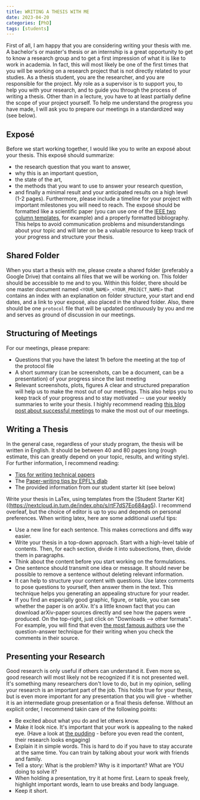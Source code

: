 ```yaml
---
title: WRITING A THESIS WITH ME
date: 2023-04-20
categories: [PhD]
tags: [students]
---
```


First of all, I am happy that you are considering writing your thesis with me.
A bachelor's or master's thesis or an internship is a great opportunity to get to know a research group and to get a first impression of what it is like to work in academia.
In fact, this will most likely be one of the first times that you will be working on a research project that is not directly related to your studies.
As a thesis student, you are the researcher, and you are responsible for the project.
My role as a supervisor is to support you, to help you with your research, and to guide you through the process of writing a thesis.
Other than in a lecture, you have to at least partially define the scope of your project yourself.
To help me understand the progress you have made, I will ask you to prepare our meetings in a standardized way (see below).

## Exposé
Before we start working together, I would like you to write an exposé about your thesis.
This exposé should summarize:
- the research question that you want to answer, 
- why this is an important question,
- the state of the art,
- the methods that you want to use to answer your research question,
- and finally a minimal result and your anticipated results
on a high level (1-2 pages).
Furthermore, please include a timeline for your project with important milestones you will need to reach.
The exposé should be formatted like a scientific paper (you can use one of the [IEEE two column templates](https://de.overleaf.com/org/ieee), for example) and a properly formatted bibliography.
This helps to avoid communication problems and misunderstandings about your topic and will later on be a valuable resource to keep track of your progress and structure your thesis.

## Shared Folder
When you start a thesis with me, please create a shared folder (preferably a Google Drive) that contains all files that we will be working on.
This folder should be accessible to me and to you.
Within this folder, there should be one master document named `<YOUR_NAME>_<YOUR_PROJECT_NAME>` that contains an index with an explanation on folder structure,
your start and end dates, and a link to your exposé, also placed in the shared folder.
Also, there should be one `protocol` file that will be updated continuously by you and me and serves as ground of discussion in our meetings.

## Structuring of Meetings
For our meetings, please prepare:
- Questions that you have the latest 1h before the meeting at the top of the protocol file
- A short summary (can be screenshots, can be a document, can be a presentation) of your progress since the last meeting
- Relevant screenshots, plots, figures
A clear and structured preparation will help us to make the most out of our meetings.
This also helps you to keep track of your progress and to stay motivated -- use your weekly summaries to write your thesis.
I highly recommend reading [this blog post about successful meetings](https://medium.com/@jurgens_24580/reflections-on-strategies-for-successful-meetings-with-undergraduate-researchers-ae22306ecd8d) to make the most out of our meetings.

## Writing a Thesis
In the general case, regardless of your study program, the thesis will be written in English.
It should be between 40 and 80 pages long (rough estimate, this can greatly depend on your topic, results, and writing style).
For further information, I recommend reading:
- [Tips for writing technical papers](https://cs.stanford.edu/people/widom/paper-writing.html)
- The [Paper-writing tips by EPFL's dlab](https://dlab.epfl.ch/onboarding/paper-writing/)
- The provided information from our student starter kit (see below)

Write your thesis in LaTex, using templates from the [Student Starter Kit]((https://nextcloud.in.tum.de/index.php/s/rtF7dS7Eo684ag5).
I recommend overleaf, but the choice of editor is up to you and depends on personal preferences.
When writing latex, here are some additional useful tips:
- Use a new line for each sentence. This makes corrections and diffs way easier.
- Write your thesis in a top-down approach. Start with a high-level table of contents. Then, for each section, divide it into subsections, then, divide them in paragraphs.
- Think about the content before you start working on the formulations.
- One sentence should transmit one idea or message. It should never be possible to remove a sentence without deleting relevant information. 
- It can help to structure your content with questions. Use latex comments to pose questions to yourself, then answer them in the text. This technique helps you generating an appealing structure for your reader.
- If you find an especially good graphic, figure, or table, you can see whether the paper is on arXiv. It's a little known fact that you can download arXiv-paper sources directly and see how the papers were produced. On the top-right, just click on "Downloads --> other formats". For example, you will find that even [the most famous authors](https://arxiv.org/abs/1906.05243) use the question-answer technique for their writing when you check the comments in their source.

## Presenting your Research
Good research is only useful if others can understand it.
Even more so, good research will most likely not be recognized if it is not presented well.
It's something many researchers don't love to do, but in my opinion, selling your research is an important part of the job.
This holds true for your thesis, but is even more important for any presentation that you will give - whether it is an intermediate group presentation or a final thesis defense.
Without an explicit order, I recommend takin care of the following points:
- Be excited about what you do and let others know.
- Make it look nice. It's important that your work is appealing to the naked eye. (Have a look at [the pudding](https://pudding.cool/) - before you even read the content, their research looks engaging)
- Explain it in simple words. This is hard to do if you have to stay accurate at the same time. You can train by talking about your work with friends and family.
- Tell a story: What is the problem? Why is it important? What are YOU doing to solve it?
- When holding a presentation, try it at home first. Learn to speak freely, highlight important words, learn to use breaks and body language.
- Keep it short.

